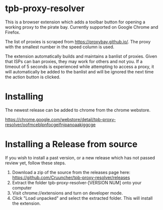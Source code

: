 # tpb-proxy-resolver

This is a browser extension which adds a toolbar button for opening a working proxy to the pirate bay. Currently supported on Google Chrome and Firefox. 

The list of proxies is scraped from https://proxybay.github.io/. The proxy with the smallest number in the speed column is used. 

The extension automatically builds and maintains a banlist of proxies. Given that ISPs can ban proxies, they may work for others and not you. If a timeout of 5 seconds is experienced while attempting to access a proxy, it will automatically be added to the banlist and will be ignored the next time the action button is clicked. 

# Installing 

The newest release can be added to chrome from the chrome webstore.

https://chrome.google.com/webstore/detail/tpb-proxy-resolver/oofmceblpnfocgeifnjpanoaakiggcge

# Installing a Release from source

If you wish to install a past version, or a new release which has not passed review yet, follow these steps.

1. Download a zip of the source from the releases page here: https://github.com/Cruuncher/tpb-proxy-resolver/releases
2. Extract the folder tpb-proxy-resolver-[VERSION NUM] onto your computer 
3. Visit chrome://extensions and turn on developer mode. 
4. Click "Load unpacked" and select the extracted folder. This will install the extension.
